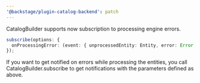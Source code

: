 ```yaml
---
'@backstage/plugin-catalog-backend': patch
---
```


CatalogBuilder supports now subscription to processing engine errors.

```ts
subscribe(options: {
  onProcessingError: (event: { unprocessedEntity: Entity, error: Error }) => Promise<void> | void;
});
```

If you want to get notified on errors while processing the entities, you call CatalogBuilder.subscribe
to get notifications with the parameters defined as above.
